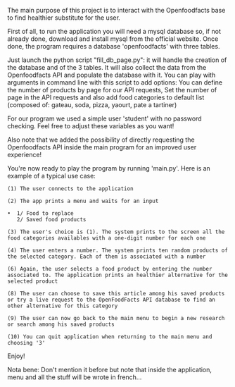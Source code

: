 The main purpose of this project is to interact with the Openfoodfacts base to find healthier substitute for the user.

First of all, to run the application you will need a mysql database so, if not already done, download and install mysql from the official website.
Once done, the program requires a database 'openfoodfacts' with three tables.

Just launch the python script "fill_db_page.py": it will handle the creation of the database and of the 3 tables. It will also collect the data from the Openfoodfacts API and populate the database with it. You can play with arguments in command line with this script to add options: You can define the number of products by page for our API requests, Set the number of page in the API requests and also add food categories to default list (composed of: gateau, soda, pizza, yaourt, pate a tartiner)

For our program we used a simple user 'student' with no password checking. Feel free to adjust these variables as you want!

Also note that we added the possibility of directly requesting the Openfoodfacts API inside the main program for an improved user experience!

You're now ready to play the program by running 'main.py'. Here is an example of a typical use case:

    (1) The user connects to the application

    (2) The app prints a menu and waits for an input

    •  1/ Food to replace
       2/ Saved food products

    (3) The user's choice is (1). The system prints to the screen all the food categories availables with a one-digit number for each one
  
    (4) The user enters a number. The system prints ten random products of the selected category. Each of them is associated with a number
   
    (6) Again, the user selects a food product by entering the number associated to. The application prints an healthier alternative for the selected product

    (8) The user can choose to save this article among his saved products or try a live request to the OpenFoodFacts API database to find an other alternative for this category

    (9) The user can now go back to the main menu to begin a new research or search among his saved products

    (10) You can quit application when returning to the main menu and choosing '3'

Enjoy!

Nota bene: Don't mention it before but note that inside the application, menu and all the stuff will be wrote in french...
